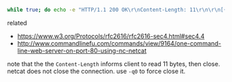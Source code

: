 
```sh
while true; do echo -e "HTTP/1.1 200 OK\r\nContent-Length: 11\r\n\r\n[{\"id\":42}]" | nc -l 9080; done
```

related

* https://www.w3.org/Protocols/rfc2616/rfc2616-sec4.html#sec4.4
* http://www.commandlinefu.com/commands/view/9164/one-command-line-web-server-on-port-80-using-nc-netcat

note that the the `Content-Length` informs client to read 11 bytes, then close.
netcat does not close the connection.
use `-q0` to force close it.
